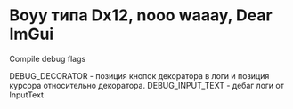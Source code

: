 # Воуу типа Dx12, nooo waaay, Dear ImGui

Compile debug flags

DEBUG_DECORATOR - позиция кнопок декоратора в логи и позиция курсора относительно декоратора.
DEBUG_INPUT_TEXT - дебаг логи от InputText


